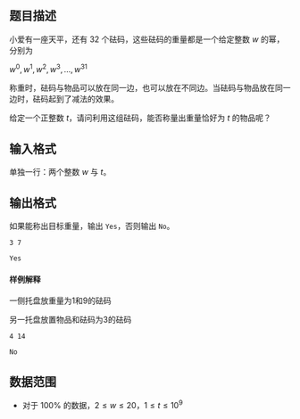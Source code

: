 ## 题目描述

小爱有一座天平，还有 $32$ 个砝码，这些砝码的重量都是一个给定整数 $w$ 的幂，分别为

$w^0,w^1,w^2,w^3,…,w^{31}$

称重时，砝码与物品可以放在同一边，也可以放在不同边。当砝码与物品放在同一边时，砝码起到了减法的效果。

给定一个正整数 $t$，请问利用这组砝码，能否称量出重量恰好为 $t$ 的物品呢？

## 输入格式

单独一行：两个整数 $w$ 与 $t$。

## 输出格式

如果能称出目标重量，输出 `Yes`，否则输出 `No`。

```input1
3 7
```

```output1
Yes
```

#### 样例解释

一侧托盘放重量为1和9的砝码

另一托盘放置物品和砝码为3的砝码

```input2
4 14
```

```output2
No
```

## 数据范围

* 对于 $100\%$ 的数据，$2≤w≤20$，$1≤ t≤10^9$

